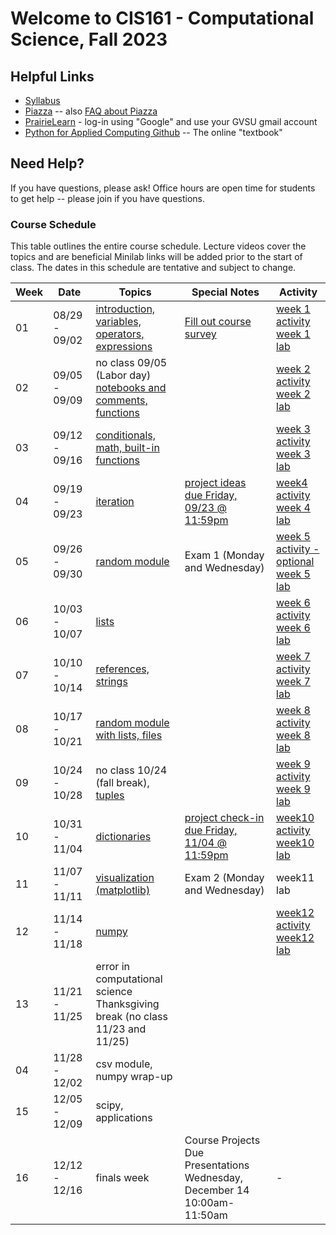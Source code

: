 # Welcome to CIS161 - Computational Science, Fall 2023

## Helpful Links

- [Syllabus](syllabus.md)
- [Piazza](https://piazza.com/gvsu/fall2023/cis161) -- also [FAQ about Piazza](piazza-faq.md)
- [PrairieLearn](https://us.prairielearn.com/pl/course_instance/137200) - log-in
  using "Google" and use your GVSU gmail account
- [Python for Applied Computing Github](https://github.com/dickinson0718/python-for-applied-computing) -- The online "textbook"

## Need Help?

If you have questions, please ask! Office hours are open time for students
to get help -- please join if you have questions.

### Course Schedule

This table outlines the entire course schedule. Lecture videos cover the topics and are beneficial
Minilab links will be added prior to the start of class. The dates in this
schedule are tentative and subject to change.

| Week | Date          | Topics                                                                                                                                         | Special Notes                                                                                                             | Activity                                                                                                                                                                                             |
| ---- | ------------- | ---------------------------------------------------------------------------------------------------------------------------------------------- | ------------------------------------------------------------------------------------------------------------------------- | ---------------------------------------------------------------------------------------------------------------------------------------------------------------------------------------------------- |
| 01   | 08/29 - 09/02 | [introduction, variables, operators, expressions](https://www.prairielearn.org/pl/course_instance/129003/assessment/2316030)                   | [Fill out course survey](https://forms.gle/vPzWBzQeoZ9FuxDNA)                                                             | [week 1 activity](https://www.prairielearn.org/pl/course_instance/129545/assessment/2322057) <br> [week 1 lab](https://www.prairielearn.org/pl/course_instance/129545/assessment/2322060)            |
| 02   | 09/05 - 09/09 | no class 09/05 (Labor day) <br> [notebooks and comments, functions](https://www.prairielearn.org/pl/course_instance/129545/assessment/2322064) |                                                                                                                           | [week 2 activity](https://www.prairielearn.org/pl/course_instance/129545/assessment/2322058) <br> [week 2 lab](https://www.prairielearn.org/pl/course_instance/129545/assessment/2322061)            |
| 03   | 09/12 - 09/16 | [conditionals, math, built-in functions](https://www.prairielearn.org/pl/course_instance/129545/assessment/2322065)                            |                                                                                                                           | [week 3 activity](https://www.prairielearn.org/pl/course_instance/129545/assessment/2322059) <br> [week 3 lab](https://www.prairielearn.org/pl/course_instance/129545/assessment/2322062)            |
| 04   | 09/19 - 09/23 | [iteration](https://www.prairielearn.org/pl/course_instance/129545/assessment/2322347)                                                         | [project ideas due Friday, 09/23 @ 11:59pm](https://www.prairielearn.org/pl/course_instance/129545/assessment/2322517)    | [week4 activity](https://www.prairielearn.org/pl/course_instance/129545/assessment/2322346) <br> [week 4 lab](https://www.prairielearn.org/pl/course_instance/129545/assessment/2322668)             |
| 05   | 09/26 - 09/30 | [random module](https://www.prairielearn.org/pl/course_instance/129545/assessment/2322644)                                                     | Exam 1 (Monday and Wednesday)                                                                                             | [week 5 activity - optional](https://www.prairielearn.org/pl/course_instance/129545/assessment/2322667) <br> [week 5 lab](https://www.prairielearn.org/pl/course_instance/129545/assessment/2322773) |
| 06   | 10/03 - 10/07 | [lists](https://www.prairielearn.org/pl/course_instance/129545/assessment/2322743)                                                             |                                                                                                                           | [week 6 activity](https://www.prairielearn.org/pl/course_instance/129545/assessment/2322741) <br> [week 6 lab](https://www.prairielearn.org/pl/course_instance/129545/assessment/2322956)            |
| 07   | 10/10 - 10/14 | [references, strings](https://www.prairielearn.org/pl/course_instance/129545/assessment/2322910)                                               |                                                                                                                           | [week 7 activity](https://www.prairielearn.org/pl/course_instance/129545/assessment/2322955) <br> [week 7 lab](https://www.prairielearn.org/pl/course_instance/129545/assessment/2323075)            |
| 08   | 10/17 - 10/21 | [random module with lists, files](https://www.prairielearn.org/pl/course_instance/129545/assessment/2323022)                                   |                                                                                                                           | [week 8 activity](https://www.prairielearn.org/pl/course_instance/129545/assessment/2323082) <br> [week 8 lab](https://www.prairielearn.org/pl/course_instance/129545/assessment/2323166)            |
| 09   | 10/24 - 10/28 | no class 10/24 (fall break), [tuples](https://www.prairielearn.org/pl/course_instance/129545/assessment/2323165)                               |                                                                                                                           | [week 9 activity](https://www.prairielearn.org/pl/course_instance/129545/assessment/2323106) <br> [week 9 lab](https://www.prairielearn.org/pl/course_instance/129545/assessment/2323231)            |
| 10   | 10/31 - 11/04 | [dictionaries](https://www.prairielearn.org/pl/course_instance/129545/assessment/2323171)                                                      | [project check-in due Friday, 11/04 @ 11:59pm](https://www.prairielearn.org/pl/course_instance/129545/assessment/2323255) | [week10 activity](https://www.prairielearn.org/pl/course_instance/129545/assessment/2323228) <br> [week10 lab](https://www.prairielearn.org/pl/course_instance/129545/assessment/2323230)            |
| 11   | 11/07 - 11/11 | [visualization (matplotlib)](https://www.prairielearn.org/pl/course_instance/129545/assessment/2323303)                                        | Exam 2 (Monday and Wednesday)                                                                                             | week11 lab                                                                                                                                                                                           |
| 12   | 11/14 - 11/18 | [numpy](https://www.prairielearn.org/pl/course_instance/129545/assessment/2323391)                                                             |                                                                                                                           | [week12 activity](https://www.prairielearn.org/pl/course_instance/129545/assessment/2323417) <br> [week12 lab](https://www.prairielearn.org/pl/course_instance/129545/assessment/2323486)            |
| 13   | 11/21 - 11/25 | error in computational science <br> Thanksgiving break (no class 11/23 and 11/25)                                                              |                                                                                                                           |                                                                                                                                                                                                      |
| 04   | 11/28 - 12/02 | csv module, numpy wrap-up                                                                                                                      |                                                                                                                           |                                                                                                                                                                                                      |
| 15   | 12/05 - 12/09 | scipy, applications                                                                                                                            |                                                                                                                           |                                                                                                                                                                                                      |
| 16   | 12/12 - 12/16 | finals week                                                                                                                                    | Course Projects Due <br> Presentations Wednesday, December 14 10:00am-11:50am                                             | -                                                                                                                                                                                                    |
